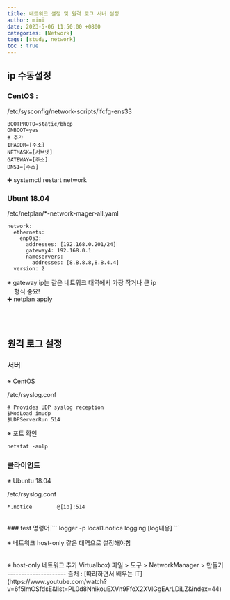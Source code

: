 ```yaml
---
title: 네트워크 설정 및 원격 로그 서버 설정
author: mini
date: 2023-5-06 11:50:00 +0800
categories: [Network]
tags: [study, network]
toc : true
---
```


## ip 수동설정
### CentOS :  
/etc/sysconfig/network-scripts/ifcfg-ens33

```
BOOTPROTO=static/bhcp
ONBOOT=yes
# 추가
IPADDR=[주소]
NETMASK=[서브넷]
GATEWAY=[주소]
DNS1=[주소]
```
➕ systemctl restart network   

### Ubunt 18.04
/etc/netplan/*-network-mager-all.yaml  
```
network:
  ethernets:
    enp0s3:
      addresses: [192.168.0.201/24]
      gateway4: 192.168.0.1
      nameservers:
        addresses: [8.8.8.8,8.8.4.4]
  version: 2
```
※ gateway ip는 같은 네트워크 대역에서 가장 작거나 큰 ip  
 &nbsp; &nbsp; 형식 중요!  
➕ netplan apply  


<br/><br/>
## 원격 로그 설정
### 서버   
※ CentOS   

/etc/rsyslog.conf  
```
# Provides UDP syslog reception 
$ModLoad imudp
$UDPServerRun 514
```
※ 포트 확인   
```
netstat -anlp
```

### 클라이언트
※ Ubuntu 18.04

/etc/rsyslog.conf  
```
*.notice		@[ip]:514  
```

<br /> 
### test 명령어
```
logger -p local1.notice logging [log내용]
```

※ 네트워크 host-only 같은 대역으로 설정해야함

<br/>
※ host-only 네트워크 추가
Virtualbox)  
파일 > 도구 > NetworkManager > 만들기

<br/>
---------------------
출처 : [따라하면서 배우는 IT](https://www.youtube.com/watch?v=6f5lmOSfdsE&list=PL0d8NnikouEXVn9FfoX2XVlGgEArLDiLZ&index=44)
